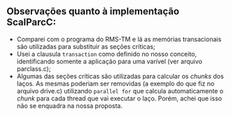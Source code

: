 ## Observações quanto à implementação ScalParcC:
- Comparei com o programa do RMS-TM e lá as memórias transacionais são utilizadas para substituir as seções críticas;
- Usei a clausula `transaction` como definido no nosso conceito, identificando somente a aplicação para uma varível (ver arquivo parclass.c);
- Algumas das seções críticas são utilizadas para calcular os *chunks* dos laços. As mesmas poderiam ser removidas (a exemplo do que fiz no arquivo drive.c) utilizando `parallel for` que calcula automaticamente o *chunk* para cada thread que vai executar o laço. Porém, achei que isso não se enquadra na nossa proposta.


